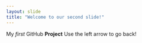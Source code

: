 ```yaml
---
layout: slide
title: "Welcome to our second slide!"
---
```

My *first* GitHub **Project**
Use the left arrow to go back!
